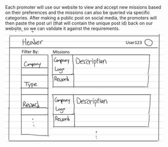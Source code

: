 Each promoter will use our website to view and accept new missions based on their preferences and the missions can also be queried via specific categories. After making a public post on social media, the promoters will then paste the post url (that will contain the unique post id) back on our website, so we can validate it against the requirements.
<img src="./promoter.jpg" alt="promoter page"/>